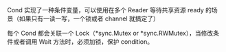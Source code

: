 
Cond 实现了一种条件变量，可以使用在多个 Reader 等待共享资源 ready 的场 景（如果只有一读一写，一个锁或者 channel 就搞定了）

每个 Cond 都会关联一个 Lock（*sync.Mutex or *sync.RWMutex），当修改条 件或者调用 Wait 方法时，必须加锁，保护 condition。